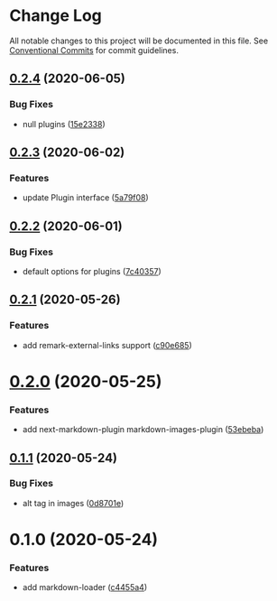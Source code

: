 # Change Log

All notable changes to this project will be documented in this file.
See [Conventional Commits](https://conventionalcommits.org) for commit guidelines.

## [0.2.4](https://github.com/bongnv/markdown-loader/compare/@bongnv/markdown-loader@0.2.3...@bongnv/markdown-loader@0.2.4) (2020-06-05)


### Bug Fixes

* null plugins ([15e2338](https://github.com/bongnv/markdown-loader/commit/15e2338d00b904b72665956a373066098f336b74))





## [0.2.3](https://github.com/bongnv/markdown-loader/compare/@bongnv/markdown-loader@0.2.2...@bongnv/markdown-loader@0.2.3) (2020-06-02)


### Features

* update Plugin interface ([5a79f08](https://github.com/bongnv/markdown-loader/commit/5a79f08677c29c59f7a4089713c06ec1f0cf1578))





## [0.2.2](https://github.com/bongnv/markdown-loader/compare/@bongnv/markdown-loader@0.2.1...@bongnv/markdown-loader@0.2.2) (2020-06-01)


### Bug Fixes

* default options for plugins ([7c40357](https://github.com/bongnv/markdown-loader/commit/7c40357e5d51d0dd2d5d91fc8ea0eee2373a56a7))





## [0.2.1](https://github.com/bongnv/markdown-loader/compare/@bongnv/markdown-loader@0.2.0...@bongnv/markdown-loader@0.2.1) (2020-05-26)


### Features

* add remark-external-links support ([c90e685](https://github.com/bongnv/markdown-loader/commit/c90e685b9dfbe61642bb25fb5a8f6243c8a8e4dc))





<a name="0.2.0"></a>
# [0.2.0](https://github.com/bongnv/markdown-loader/compare/@bongnv/markdown-loader@0.1.1...@bongnv/markdown-loader@0.2.0) (2020-05-25)


### Features

* add next-markdown-plugin markdown-images-plugin ([53ebeba](https://github.com/bongnv/markdown-loader/commit/53ebeba))




<a name="0.1.1"></a>
## [0.1.1](https://github.com/bongnv/markdown-loader/compare/@bongnv/markdown-loader@0.1.0...@bongnv/markdown-loader@0.1.1) (2020-05-24)


### Bug Fixes

* alt tag in images ([0d8701e](https://github.com/bongnv/markdown-loader/commit/0d8701e))




<a name="0.1.0"></a>
# 0.1.0 (2020-05-24)


### Features

* add markdown-loader ([c4455a4](https://github.com/bongnv/markdown-loader/commit/c4455a4))
